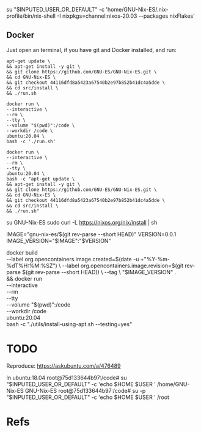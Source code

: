 
su "$INPUTED_USER_OR_DEFAULT" -c 'home/GNU-Nix-ES/.nix-profile/bin/nix-shell -I nixpkgs=channel:nixos-20.03 --packages nixFlakes'

## Docker

Just open an terminal, if you have git and Docker installed, and run:

```
apt-get update \
&& apt-get install -y git \
&& git clone https://github.com/GNU-ES/GNU-Nix-ES.git \
&& cd GNU-Nix-ES \
&& git checkout 44116dfd8a5423a67540b2e97b852b41dc4a5dde \
&& cd src/install \
&& ./run.sh
```

```
docker run \
--interactive \
--rm \
--tty \
--volume "$(pwd)":/code \
--workdir /code \
ubuntu:20.04 \
bash -c './run.sh'
```

```
docker run \
--interactive \
--rm \
--tty \
ubuntu:20.04 \
bash -c "apt-get update \
&& apt-get install -y git \
&& git clone https://github.com/GNU-ES/GNU-Nix-ES.git \
&& cd GNU-Nix-ES \
&& git checkout 44116dfd8a5423a67540b2e97b852b41dc4a5dde \
&& cd src/install \
&& ./run.sh"
```

su GNU-Nix-ES
sudo curl -L https://nixos.org/nix/install | sh

IMAGE="gnu-nix-es/$(git rev-parse --short HEAD)"
VERSION=0.0.1
IMAGE_VERSION="$IMAGE":"$VERSION"

docker build \
--label org.opencontainers.image.created=$(date -u +"%Y-%m-%dT%H:%M:%SZ") \
--label org.opencontainers.image.revision=$(git rev-parse $(git rev-parse --short HEAD)) \
--tag \
"$IMAGE_VERSION" . \
&& docker run \
--interactive \
--rm \
--tty \
--volume "$(pwd)":/code \
--workdir /code \
ubuntu:20.04 \
bash -c "./utils/install-using-apt.sh --testing=yes"

# TODO

Reproduce:
https://askubuntu.com/a/476489


In ubuntu:18.04
root@75d133644b97:/code# su "$INPUTED_USER_OR_DEFAULT" -c 'echo $HOME $USER '
/home/GNU-Nix-ES GNU-Nix-ES
root@75d133644b97:/code# su -p "$INPUTED_USER_OR_DEFAULT" -c 'echo $HOME $USER '
/root


# Refs


